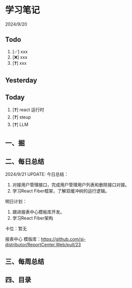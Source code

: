 # 学习笔记

2024/9/20

## Todo

1. [✅] xxx
2. [❌] xxx
3. [❓] xxx

## Yesterday

## Today

1. [❓] react 运行时
2. [❓] steup
3. [❓] LLM

## 一、掘

## 二、每日总结

2024/9/21 UPDATE:
今日总结：

1. 对接用户管理接口，完成用户管理用户列表和删除接口对接。
2. 学习React Fiber框架，了解双缓冲树的运行逻辑。

明日计划：

1. 跟进报表中心模板库开发。
2. 学习React Fiber架构

卡位：暂无

报表中心 模版库：https://github.com/sj-distributor/ReportCenter.Web/pull/23

## 三、每周总结

## 四、目录